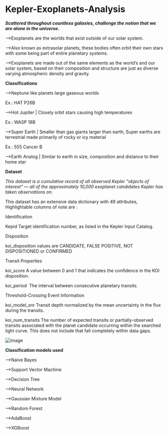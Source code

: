 # Kepler-Exoplanets-Analysis

***Scattered throughout countless galaxies, challenge the notion that we are alone in the universe.***

-->Exoplanets are the worlds that exist outside of our solar system.

-->Also known as extrasolar planets, these bodies often orbit their own stars with some being part of entire planetary systems.

-->Exoplanets are made out of the same elements as the world’s and our solar system, based on their composition and structure are just as diverse varying atmospheric density and gravity.

**Classifications**

-->Neptune like planets large gaseous worlds 

Ex.: HAT P26B

-->Hot Jupiter | Closely orbit stars causing high temperatures 

Ex.: WASP 18B

-->Super Earth | Smaller than gas giants larger than earth, Super earths are terrestrial made primarily of rocky or icy material  

Ex.: 555 Cancer B

-->Earth Analog | Similar to earth in size, composition and distance to their home star

**Dataset**

*This dataset is a cumulative record of all observed Kepler "objects of interest" — all of the approximately 10,000 exoplanet candidates Kepler has taken observations on.*

This dataset has an extensive data dictionary with 49 attributes, Highlightable columns of note are :

Identification

Kepid Target identification number, as listed in the Kepler Input Catalog.

Disposition

koi_disposition values are CANDIDATE, FALSE POSITIVE, NOT DISPOSITIONED or CONFIRMED

Transit Properties

koi_score A value between 0 and 1 that indicates the confidence in the KOI disposition. 

koi_period  The interval between consecutive planetary transits.

Threshold-Crossing Event Information

koi_model_snr Transit depth normalized by the mean uncertainty in the flux during the transits.

koi_num_transits The number of expected transits or partially-observed transits associated with the planet candidate occurring within the searched light curve. This does not include that fall completely within data gaps.

![image](https://github.com/user-attachments/assets/dff6b690-dbc4-4025-8c40-8de0b3f1c917)

**Classification models used**

-->Naive Bayes

-->Support Vector Machine

-->Decision Tree

-->Neural Network

-->Gaussian Mixture Model

-->Random Forest

-->AdaBoost

-->XGBoost


